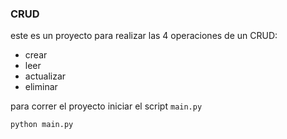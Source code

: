 ### CRUD



este es un proyecto para realizar las 4 operaciones de un CRUD:

- crear
- leer
- actualizar
- eliminar

para correr el proyecto iniciar el script `main.py`

```bash
python main.py
```


